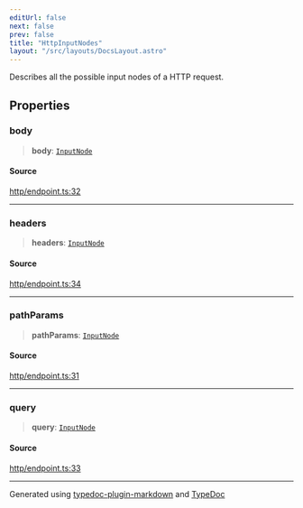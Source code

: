 ```yaml
---
editUrl: false
next: false
prev: false
title: "HttpInputNodes"
layout: "/src/layouts/DocsLayout.astro"
---
```


Describes all the possible input nodes of a HTTP request.

## Properties

### body

> **body**: [`InputNode`](/api/classes/inputnode/)

#### Source

[http/endpoint.ts:32](https://github.com/edwinlzs/chainflow/blob/902c18e/src/http/endpoint.ts#L32)

***

### headers

> **headers**: [`InputNode`](/api/classes/inputnode/)

#### Source

[http/endpoint.ts:34](https://github.com/edwinlzs/chainflow/blob/902c18e/src/http/endpoint.ts#L34)

***

### pathParams

> **pathParams**: [`InputNode`](/api/classes/inputnode/)

#### Source

[http/endpoint.ts:31](https://github.com/edwinlzs/chainflow/blob/902c18e/src/http/endpoint.ts#L31)

***

### query

> **query**: [`InputNode`](/api/classes/inputnode/)

#### Source

[http/endpoint.ts:33](https://github.com/edwinlzs/chainflow/blob/902c18e/src/http/endpoint.ts#L33)

***

Generated using [typedoc-plugin-markdown](https://www.npmjs.com/package/typedoc-plugin-markdown) and [TypeDoc](https://typedoc.org/)
